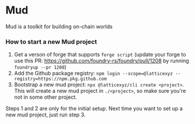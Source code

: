 # Mud

Mud is a toolkit for building on-chain worlds

### How to start a new Mud project

1. Get a verson of forge that supports `forge script` (update your forge to use this PR: https://github.com/foundry-rs/foundry/pull/1208 by running `foundryup --pr 1208`)
2. Add the Github package registry: `npm login --scope=@latticexyz --registry=https://npm.pkg.github.com`
3. Bootstrap a new mud project: `npx @latticexyz/cli create <project>`. This will create a new mud project in `./<project>`, so make sure you're not in some other project.

Steps 1 and 2 are only for the initial setup. Next time you want to set up a new mud project, just run step 3.
